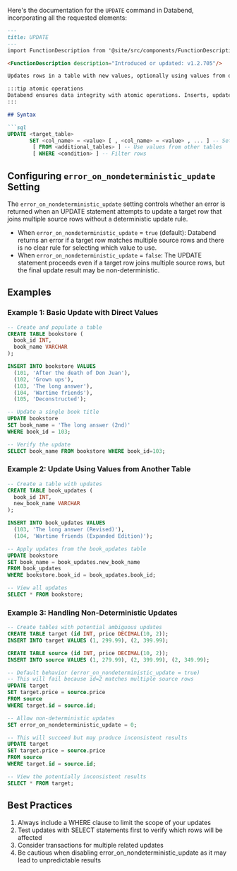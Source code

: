 Here's the documentation for the `UPDATE` command in Databend, incorporating all the requested elements:

```markdown
---
title: UPDATE
---
import FunctionDescription from '@site/src/components/FunctionDescription';

<FunctionDescription description="Introduced or updated: v1.2.705"/>

Updates rows in a table with new values, optionally using values from other tables.

:::tip atomic operations
Databend ensures data integrity with atomic operations. Inserts, updates, replaces, and deletes either succeed completely or fail entirely.
:::

## Syntax

```sql
UPDATE <target_table>
       SET <col_name> = <value> [ , <col_name> = <value> , ... ] -- Set new values  
        [ FROM <additional_tables> ] -- Use values from other tables  
        [ WHERE <condition> ] -- Filter rows
```

## Configuring `error_on_nondeterministic_update` Setting

The `error_on_nondeterministic_update` setting controls whether an error is returned when an UPDATE statement attempts to update a target row that joins multiple source rows without a deterministic update rule.

- When `error_on_nondeterministic_update` = `true` (default): Databend returns an error if a target row matches multiple source rows and there is no clear rule for selecting which value to use.
- When `error_on_nondeterministic_update` = `false`: The UPDATE statement proceeds even if a target row joins multiple source rows, but the final update result may be non-deterministic.

## Examples

### Example 1: Basic Update with Direct Values

```sql
-- Create and populate a table
CREATE TABLE bookstore (
  book_id INT,
  book_name VARCHAR
);

INSERT INTO bookstore VALUES 
  (101, 'After the death of Don Juan'),
  (102, 'Grown ups'),
  (103, 'The long answer'),
  (104, 'Wartime friends'),
  (105, 'Deconstructed');

-- Update a single book title
UPDATE bookstore 
SET book_name = 'The long answer (2nd)' 
WHERE book_id = 103;

-- Verify the update
SELECT book_name FROM bookstore WHERE book_id=103;
```

### Example 2: Update Using Values from Another Table

```sql
-- Create a table with updates
CREATE TABLE book_updates (
  book_id INT,
  new_book_name VARCHAR
);

INSERT INTO book_updates VALUES 
  (103, 'The long answer (Revised)'),
  (104, 'Wartime friends (Expanded Edition)');

-- Apply updates from the book_updates table
UPDATE bookstore
SET book_name = book_updates.new_book_name
FROM book_updates
WHERE bookstore.book_id = book_updates.book_id;

-- View all updates
SELECT * FROM bookstore;
```

### Example 3: Handling Non-Deterministic Updates

```sql
-- Create tables with potential ambiguous updates
CREATE TABLE target (id INT, price DECIMAL(10, 2));
INSERT INTO target VALUES (1, 299.99), (2, 399.99);

CREATE TABLE source (id INT, price DECIMAL(10, 2));
INSERT INTO source VALUES (1, 279.99), (2, 399.99), (2, 349.99);

-- Default behavior (error_on_nondeterministic_update = true)
-- This will fail because id=2 matches multiple source rows
UPDATE target
SET target.price = source.price
FROM source
WHERE target.id = source.id;

-- Allow non-deterministic updates
SET error_on_nondeterministic_update = 0;

-- This will succeed but may produce inconsistent results
UPDATE target
SET target.price = source.price
FROM source
WHERE target.id = source.id;

-- View the potentially inconsistent results
SELECT * FROM target;
```

## Best Practices

1. Always include a WHERE clause to limit the scope of your updates
2. Test updates with SELECT statements first to verify which rows will be affected
3. Consider transactions for multiple related updates
4. Be cautious when disabling error_on_nondeterministic_update as it may lead to unpredictable results
```